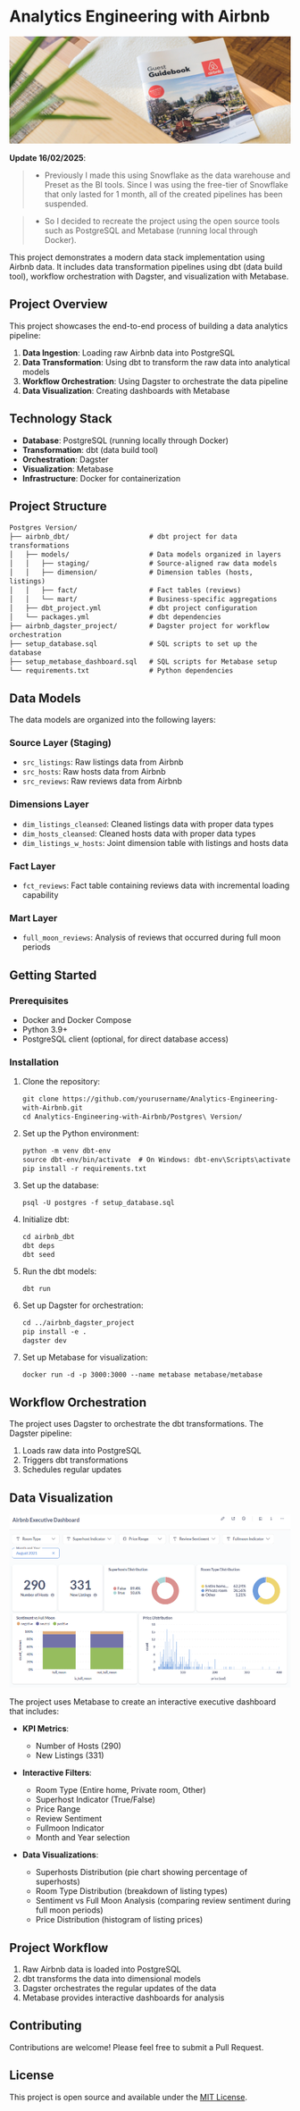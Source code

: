 # Analytics Engineering with Airbnb

![Project Header](assets/Project%20Header.jpg)

**Update 16/02/2025**:

> - Previously I made this using Snowflake as the data warehouse and Preset as the BI tools. Since I was using the free-tier of Snowflake that only lasted for 1 month, all of the created pipelines has been suspended.

> - So I decided to recreate the project using the open source tools such as PostgreSQL and Metabase (running local through Docker).

This project demonstrates a modern data stack implementation using Airbnb data. It includes data transformation pipelines using dbt (data build tool), workflow orchestration with Dagster, and visualization with Metabase.

## Project Overview

This project showcases the end-to-end process of building a data analytics pipeline:

1. **Data Ingestion**: Loading raw Airbnb data into PostgreSQL
2. **Data Transformation**: Using dbt to transform the raw data into analytical models
3. **Workflow Orchestration**: Using Dagster to orchestrate the data pipeline
4. **Data Visualization**: Creating dashboards with Metabase

## Technology Stack

- **Database**: PostgreSQL (running locally through Docker)
- **Transformation**: dbt (data build tool)
- **Orchestration**: Dagster
- **Visualization**: Metabase
- **Infrastructure**: Docker for containerization

## Project Structure

```
Postgres Version/
├── airbnb_dbt/                    # dbt project for data transformations
│   ├── models/                    # Data models organized in layers
│   │   ├── staging/               # Source-aligned raw data models
│   │   ├── dimension/             # Dimension tables (hosts, listings)
│   │   ├── fact/                  # Fact tables (reviews)
│   │   └── mart/                  # Business-specific aggregations
│   ├── dbt_project.yml            # dbt project configuration
│   └── packages.yml               # dbt dependencies
├── airbnb_dagster_project/        # Dagster project for workflow orchestration
├── setup_database.sql             # SQL scripts to set up the database
├── setup_metabase_dashboard.sql   # SQL scripts for Metabase setup
└── requirements.txt               # Python dependencies
```

## Data Models

The data models are organized into the following layers:

### Source Layer (Staging)

- `src_listings`: Raw listings data from Airbnb
- `src_hosts`: Raw hosts data from Airbnb
- `src_reviews`: Raw reviews data from Airbnb

### Dimensions Layer

- `dim_listings_cleansed`: Cleaned listings data with proper data types
- `dim_hosts_cleansed`: Cleaned hosts data with proper data types
- `dim_listings_w_hosts`: Joint dimension table with listings and hosts data

### Fact Layer

- `fct_reviews`: Fact table containing reviews data with incremental loading capability

### Mart Layer

- `full_moon_reviews`: Analysis of reviews that occurred during full moon periods

## Getting Started

### Prerequisites

- Docker and Docker Compose
- Python 3.9+
- PostgreSQL client (optional, for direct database access)

### Installation

1. Clone the repository:

   ```
   git clone https://github.com/yourusername/Analytics-Engineering-with-Airbnb.git
   cd Analytics-Engineering-with-Airbnb/Postgres\ Version/
   ```
2. Set up the Python environment:

   ```
   python -m venv dbt-env
   source dbt-env/bin/activate  # On Windows: dbt-env\Scripts\activate
   pip install -r requirements.txt
   ```
3. Set up the database:

   ```
   psql -U postgres -f setup_database.sql
   ```
4. Initialize dbt:

   ```
   cd airbnb_dbt
   dbt deps
   dbt seed
   ```
5. Run the dbt models:

   ```
   dbt run
   ```
6. Set up Dagster for orchestration:

   ```
   cd ../airbnb_dagster_project
   pip install -e .
   dagster dev
   ```
7. Set up Metabase for visualization:

   ```
   docker run -d -p 3000:3000 --name metabase metabase/metabase
   ```

## Workflow Orchestration

The project uses Dagster to orchestrate the dbt transformations. The Dagster pipeline:

1. Loads raw data into PostgreSQL
2. Triggers dbt transformations
3. Schedules regular updates

## Data Visualization

![Airbnb Executive Dashboard](https://raw.githubusercontent.com/mcikalmerdeka/Analytics-Engineering-with-Airbnb/refs/heads/main/assets/Metabase%20Dashboard.png)

The project uses Metabase to create an interactive executive dashboard that includes:

- **KPI Metrics**:

  - Number of Hosts (290)
  - New Listings (331)
- **Interactive Filters**:

  - Room Type (Entire home, Private room, Other)
  - Superhost Indicator (True/False)
  - Price Range
  - Review Sentiment
  - Fullmoon Indicator
  - Month and Year selection
- **Data Visualizations**:

  - Superhosts Distribution (pie chart showing percentage of superhosts)
  - Room Type Distribution (breakdown of listing types)
  - Sentiment vs Full Moon Analysis (comparing review sentiment during full moon periods)
  - Price Distribution (histogram of listing prices)

## Project Workflow

1. Raw Airbnb data is loaded into PostgreSQL
2. dbt transforms the data into dimensional models
3. Dagster orchestrates the regular updates of the data
4. Metabase provides interactive dashboards for analysis

## Contributing

Contributions are welcome! Please feel free to submit a Pull Request.

## License

This project is open source and available under the [MIT License](LICENSE).
